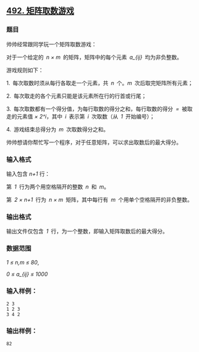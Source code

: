 ## [492. 矩阵取数游戏](https://www.acwing.com/problem/content/494/)

### 题目

帅帅经常跟同学玩一个矩阵取数游戏：

对于一个给定的 *n × m* 的矩阵，矩阵中的每个元素 *a_{ij}* 均为非负整数。

游戏规则如下：

1. 每次取数时须从每行各取走一个元素，共 *n* 个。*m* 次后取完矩阵所有元素；

2. 每次取走的各个元素只能是该元素所在行的行首或行尾；

3. 每次取数都有一个得分值，为每行取数的得分之和，每行取数的得分 *=* 被取走的元素值 *× 2^i*，其中 *i* 表示第 *i* 次取数（从 *1* 开始编号）；

4. 游戏结束总得分为 *m* 次取数得分之和。

帅帅想请你帮忙写一个程序，对于任意矩阵，可以求出取数后的最大得分。

### 输入格式

输入包含 *n+1* 行：

第 *1* 行为两个用空格隔开的整数 *n* 和 *m*。

第 *2 × n+1* 行为 *n × m* 矩阵，其中每行有 *m* 个用单个空格隔开的非负整数。

### 输出格式

输出文件仅包含 *1* 行，为一个整数，即输入矩阵取数后的最大得分。

### 数据范围

*1 ≤ n,m ≤ 80*,

*0 ≤ a_{ij} ≤ 1000*

### 输入样例：

```
2 3
1 2 3
3 4 2
```

### 输出样例：

```
82
```
